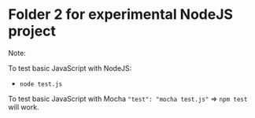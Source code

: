 Folder 2 for experimental NodeJS project
===

Note:

To test basic JavaScript with NodeJS:

- `node test.js`

To test basic JavaScript with Mocha `"test": "mocha test.js"` => `npm test` will work.
